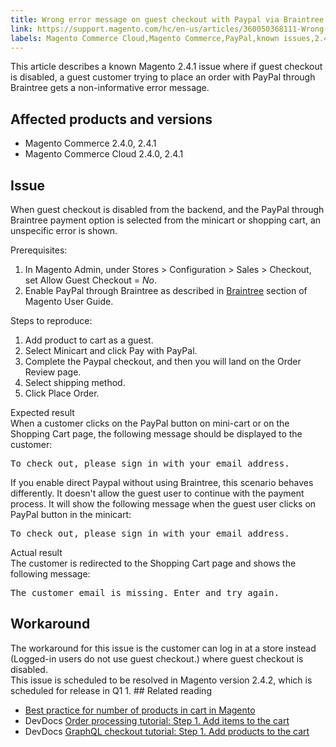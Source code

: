 ```yaml
---
title: Wrong error message on guest checkout with Paypal via Braintree Magento 2.4.1
link: https://support.magento.com/hc/en-us/articles/360050368111-Wrong-error-message-on-guest-checkout-with-Paypal-via-Braintree-Magento-2-4-1
labels: Magento Commerce Cloud,Magento Commerce,PayPal,known issues,2.4.0,Braintree,Magento Quality Patches,2.4.1,guest checkout,cart
---
```


This article describes a known Magento 2.4.1 issue where if guest checkout is disabled, a guest customer trying to place an order with PayPal through Braintree gets a non-informative error message. 

## Affected products and versions

* Magento Commerce 2.4.0, 2.4.1
* Magento Commerce Cloud 2.4.0, 2.4.1

## Issue

When guest checkout is disabled from the backend, and the PayPal through Braintree payment option is selected from the minicart or shopping cart, an unspecific error is shown.  
  

Prerequisites: 

1. In Magento Admin, under Stores > Configuration > Sales > Checkout, set Allow Guest Checkout = _No_.
1. Enable PayPal through Braintree as described in [Braintree](https://docs.magento.com/user-guide/payment/braintree.html?) section of Magento User Guide. 

Steps to reproduce:

1. <ins></ins>Add product to cart as a guest.
1. Select Minicart and click Pay with PayPal.
1. Complete the Paypal checkout, and then you will land on the Order Review page.
1. Select shipping method.
1. Click Place Order.

Expected result  
When a customer clicks on the PayPal button on mini-cart or on the Shopping Cart page, the following  message should be displayed to the customer:

<pre class="language-bash">To check out, please sign in with your email address.</pre>

If you enable direct Paypal without using Braintree, this scenario behaves differently. It doesn't allow the guest user to continue with the payment process. It will show the following message when the guest user clicks on PayPal button in the minicart:

<div>
<div>
<pre class="language-bash">To check out, please sign in with your email address.</pre>
</div>
</div>

Actual result  
The customer is redirected to the Shopping Cart page and shows the following message:

<div>
<div>
<pre class="language-bash">The customer email is missing. Enter and try again.</pre>
</div>
</div>

## Workaround

The workaround for this issue is the customer can log in at a store instead (Logged-in users do not use guest checkout.) where guest checkout is disabled.  
This issue is scheduled to be resolved in Magento version 2.4.2, which is scheduled for release in Q1 1. ## Related reading

* [Best practice for number of products in cart in Magento](https://support.magento.com/hc/en-us/articles/360048550332)
* DevDocs [Order processing tutorial: Step 1. Add items to the cart](https://devdocs.magento.com/guides/v2.4/rest/tutorials/orders/order-add-items.html)
* DevDocs [GraphQL checkout tutorial: Step 1. Add products to the cart](https://devdocs.magento.com/guides/v2.4/graphql/tutorials/checkout/checkout-add-product-to-cart.html)